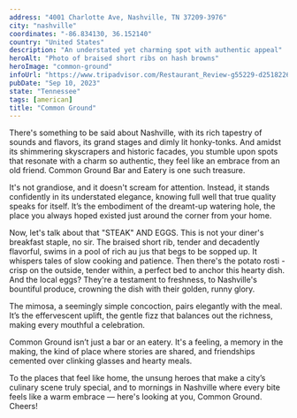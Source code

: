 ```yaml
---
address: "4001 Charlotte Ave, Nashville, TN 37209-3976"
city: "nashville"
coordinates: "-86.834130, 36.152140"
country: "United States"
description: "An understated yet charming spot with authentic appeal"
heroAlt: "Photo of braised short ribs on hash browns"
heroImage: "common-ground"
infoUrl: "https://www.tripadvisor.com/Restaurant_Review-g55229-d25182268-Reviews-Common_Ground-Nashville_Davidson_County_Tennessee.html"
pubDate: "Sep 10, 2023"
state: "Tennessee"
tags: [american]
title: "Common Ground"
---
```


There's something to be said about Nashville, with its rich tapestry of sounds and flavors, its grand stages and dimly lit honky-tonks. And amidst its shimmering skyscrapers and historic facades, you stumble upon spots that resonate with a charm so authentic, they feel like an embrace from an old friend. Common Ground Bar and Eatery is one such treasure.

It's not grandiose, and it doesn't scream for attention. Instead, it stands confidently in its understated elegance, knowing full well that true quality speaks for itself. It’s the embodiment of the dreamt-up watering hole, the place you always hoped existed just around the corner from your home.

Now, let's talk about that "STEAK" AND EGGS. This is not your diner's breakfast staple, no sir. The braised short rib, tender and decadently flavorful, swims in a pool of rich au jus that begs to be sopped up. It whispers tales of slow cooking and patience. Then there's the potato rosti - crisp on the outside, tender within, a perfect bed to anchor this hearty dish. And the local eggs? They're a testament to freshness, to Nashville's bountiful produce, crowning the dish with their golden, runny glory.

The mimosa, a seemingly simple concoction, pairs elegantly with the meal. It’s the effervescent uplift, the gentle fizz that balances out the richness, making every mouthful a celebration.

Common Ground isn’t just a bar or an eatery. It's a feeling, a memory in the making, the kind of place where stories are shared, and friendships cemented over clinking glasses and hearty meals.

To the places that feel like home, the unsung heroes that make a city’s culinary scene truly special, and to mornings in Nashville where every bite feels like a warm embrace — here's looking at you, Common Ground. Cheers!
